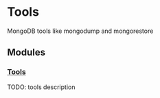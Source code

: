 # Tools

MongoDB tools like mongodump and mongorestore

## Modules

### [Tools](tools)
TODO: tools description

